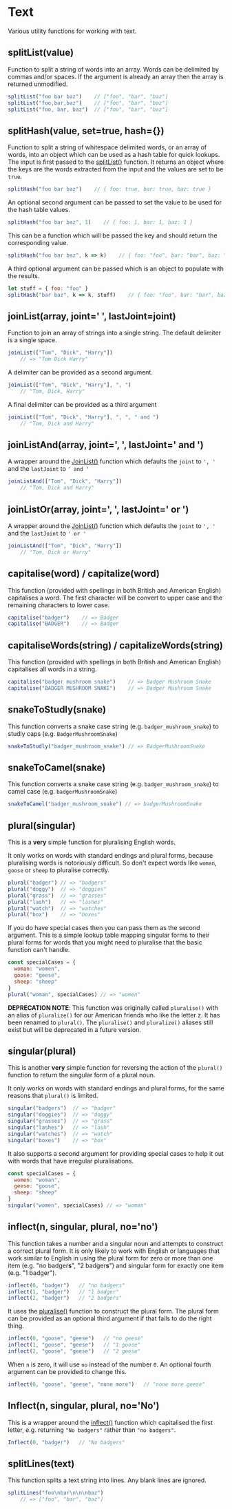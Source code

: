 # Text

Various utility functions for working with text.

## splitList(value)

Function to split a string of words into an array.  Words can
be delimited by commas and/or spaces. If the argument is already
an array then the array is returned unmodified.

```js
splitList("foo bar baz")    // ["foo", "bar", "baz"]
splitList("foo,bar,baz")    // ["foo", "bar", "baz"]
splitList("foo, bar, baz")  // ["foo", "bar", "baz"]
```

## splitHash(value, set=true, hash={})

Function to split a string of whitespace delimited words, or an array of
words, into an object which can be used as a hash table for quick lookups.
The input is first passed to the [splitList()](#splitlist-value-) function.
It returns an object where the keys are the words extracted from the input
and the values are set to be `true`.

```js
splitHash("foo bar baz")    // { foo: true, bar: true, baz: true }
```

An optional second argument can be passed to set the value to be used for
the hash table values.

```js
splitHash("foo bar baz", 1)    // { foo: 1, bar: 1, baz: 1 }
```

This can be a function which will be passed the key and should return the
corresponding value.

```js
splitHash("foo bar baz", k => k)    // { foo: "foo", bar: "bar", baz: "baz" }
```

A third optional argument can be passed which is an object to populate with the
results.

```js
let stuff = { foo: "foo" }
splitHash("bar baz", k => k, stuff)    // { foo: "foo", bar: "bar", baz: "baz" }
```

## joinList(array, joint=' ', lastJoint=joint)

Function to join an array of strings into a single string.  The
default delimiter is a single space.

```js
joinList(["Tom", "Dick", "Harry"])
    // => "Tom Dick Harry"
```

A delimiter can be provided as a second argument.

```js
joinList(["Tom", "Dick", "Harry"], ", ")
    // "Tom, Dick, Harry"
```

A final delimiter can be provided as a third argument

```js
joinList(["Tom", "Dick", "Harry"], ", ", " and ")
    // "Tom, Dick and Harry"
```

## joinListAnd(array, joint=', ', lastJoint=' and ')

A wrapper around the [JoinList()](#joinlist-array--joint---39----39---lastjoint-joint-)
function which defaults the `joint` to `', '` and the `lastJoint` to `' and '`

```js
joinListAnd(["Tom", "Dick", "Harry"])
    // "Tom, Dick and Harry"
```

## joinListOr(array, joint=', ', lastJoint=' or ')

A wrapper around the [JoinList()](#joinlist-array--joint---39----39---lastjoint-joint-)
function which defaults the `joint` to `', '` and the `lastJoint` to `' or '`

```js
joinListAnd(["Tom", "Dick", "Harry"])
    // "Tom, Dick or Harry"
```

## capitalise(word) / capitalize(word)

This function (provided with spellings in both British and American English)
capitalises a word.  The first character will be convert to upper case and
the remaining characters to lower case.

```js
capitalise("badger")    // => Badger
capitalise("BADGER")    // => Badger
```

## capitaliseWords(string) / capitalizeWords(string)

This function (provided with spellings in both British and American English)
capitalises all words in a string.

```js
capitalise("badger mushroom snake")    // => Badger Mushroom Snake
capitalise("BADGER MUSHROOM SNAKE")    // => Badger Mushroom Snake
```

## snakeToStudly(snake)

This function converts a snake case string (e.g. `badger_mushroom_snake`)
to studly caps (e.g. `BadgerMushroomSnake`)

```js
snakeToStudly("badger_mushroom_snake") // => BadgerMushroomSnake
```

## snakeToCamel(snake)

This function converts a snake case string (e.g. `badger_mushroom_snake`)
to camel case (e.g. `badgerMushroomSnake`)

```js
snakeToCamel("badger_mushroom_snake") // => badgerMushroomSnake
```

## plural(singular)

This is a **very** simple function for pluralising English words.

It only works on words with standard endings and plural forms,
because pluralising words is notoriously difficult.  So don't
expect words like `woman`, `goose` or `sheep` to pluralise correctly.

```js
plural("badger") // => "badgers"
plural("doggy")  // => "doggies"
plural("grass")  // => "grasses"
plural("lash")   // => "lashes"
plural("watch")  // => "watches"
plural("box")    // => "boxes"
```

If you do have special cases then you can pass them as the second
argument.  This is a simple lookup table mapping singular forms to
their plural forms for words that you might need to pluralise that
the basic function can't handle.

```js
const specialCases = {
  woman: "women",
  goose: "geese",
  sheep: "sheep"
}
plural("woman", specialCases) // => "women"
```

**DEPRECATION NOTE**: This function was originally called `pluralise()`
with an alias of `pluralize()` for our American friends who like the
letter z.  It has been renamed to `plural()`.  The `pluralise()`
and `pluralize()` aliases still exist but will be deprecated in a future
version.

## singular(plural)

This is another **very** simple function for reversing the action
of the `plural()` function to return the singular form of a plural
noun.

It only works on words with standard endings and plural forms,
for the same reasons that `plural()` is limited.

```js
singular("badgers")  // => "badger"
singular("doggies")  // => "doggy"
singular("grasses")  // => "grass"
singular("lashes")   // => "lash"
singular("watches")  // => "watch"
singular("boxes")    // => "box"
```

It also supports a second argument for providing special cases to help
it out with words that have irregular pluralisations.

```js
const specialCases = {
  women: "woman",
  geese: "goose",
  sheep: "sheep"
}
singular("women", specialCases) // => "woman"
```

## inflect(n, singular, plural, no='no')

This function takes a number and a singular noun and attempts to
construct a correct plural form.  It is only likely to work with
English or languages that work similar to English in using the plural
form for zero or more than one item (e.g. "no badger**s**", "2 badger**s**")
and singular form for exactly one item (e.g. "1 badger").

```js
inflect(0, "badger")   // "no badgers"
inflect(1, "badger")   // "1 badger"
inflect(2, "badger")   // "2 badgers"
```

It uses the [pluralise()](#pluralise-singular----pluralize-singular-) function
to construct the plural form.  The plural form can be provided as an optional
third argument if that fails to do the right thing.

```js
inflect(0, "goose", "geese")   // "no geese"
inflect(1, "goose", "geese")   // "1 goose"
inflect(2, "goose", "geese")   // "2 geese"
```

When `n` is zero, it will use `no` instead of the number `0`.  An optional
fourth argument can be provided to change this.

```js
inflect(0, "goose", "geese", "none more")   // "none more geese"
```

## Inflect(n, singular, plural, no='No')

This is a wrapper around the [inflect()](#inflect-n--singular--plural--no---39-no--39--)
function which capitalised the first letter, e.g. returning `"No badgers"` rather
than `"no badgers"`.

```js
Inflect(0, "badger")   // "No badgers"
```

## splitLines(text)

This function splits a text string into lines.  Any blank lines are ignored.

```js
splitLines("foo\nbar\n\n\nbaz")
    // => ["foo", "bar", "baz"]
